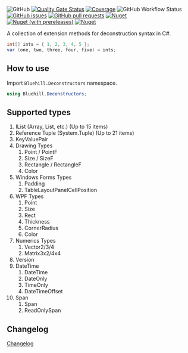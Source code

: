 ![GitHub](https://img.shields.io/github/license/na1307/Bluehill.Deconstructors?style=flat-square)
[![Quality Gate Status](https://sonarcloud.io/api/project_badges/measure?project=na1307_Bluehill.Deconstructors&metric=alert_status)](https://sonarcloud.io/summary/new_code?id=na1307_Bluehill.Decontructors)
[![Coverage](https://sonarcloud.io/api/project_badges/measure?project=na1307_Bluehill.Deconstructors&metric=coverage)](https://sonarcloud.io/summary/new_code?id=na1307_Bluehill.Deconstructors)
![GitHub Workflow Status](https://img.shields.io/github/actions/workflow/status/na1307/Bluehill.Deconstructors/dotnet.yml?style=flat-square)
[![GitHub issues](https://img.shields.io/github/issues-raw/na1307/Bluehill.Deconstructors?style=flat-square)](https://github.com/na1307/Bluehill.Deconstructors/issues)
[![GitHub pull requests](https://img.shields.io/github/issues-pr-raw/na1307/Bluehill.Deconstructors?style=flat-square)](https://github.com/na1307/Bluehill.Deconstructors/pulls)
[![Nuget](https://img.shields.io/nuget/v/Bluehill.Deconstructors?logo=nuget&style=flat-square)](https://www.nuget.org/packages/Bluehill.Deconstructors)
[![Nuget (with prereleases)](https://img.shields.io/nuget/vpre/Bluehill.Deconstructors?color=616&label=preview&logo=nuget&style=flat-square)](https://www.nuget.org/packages/Bluehill.Deconstructors)
[![Nuget](https://img.shields.io/nuget/dt/Bluehill.Deconstructors?style=flat-square)](https://www.nuget.org/packages/Bluehill.Deconstructors)

A collection of extension methods for deconstruction syntax in C#.

```csharp
int[] ints = { 1, 2, 3, 4, 5 };
var (one, two, three, four, five) = ints;
```

## How to use
Import <code>Bluehill.Deconstructors</code> namespace.

```csharp
using Bluehill.Deconstructors;
```

## Supported types
1. IList (Array, List, etc.) (Up to 15 items)
1. Reference Tuple (System.Tuple) (Up to 21 items)
1. KeyValuePair
1. Drawing Types
   1. Point / PointF
   1. Size / SizeF
   1. Rectangle / RectangleF
   1. Color
1. Windows Forms Types
   1. Padding
   1. TableLayoutPanelCellPosition
1. WPF Types
   1. Point
   1. Size
   1. Rect
   1. Thickness
   1. CornerRadius
   1. Color
1. Numerics Types
   1. Vector2/3/4
   1. Matrix3x2/4x4
1. Version
1. DateTime
   1. DateTime
   1. DateOnly
   1. TimeOnly
   1. DateTimeOffset
1. Span
   1. Span
   1. ReadOnlySpan

## Changelog
[Changelog](CHANGELOG.md)
